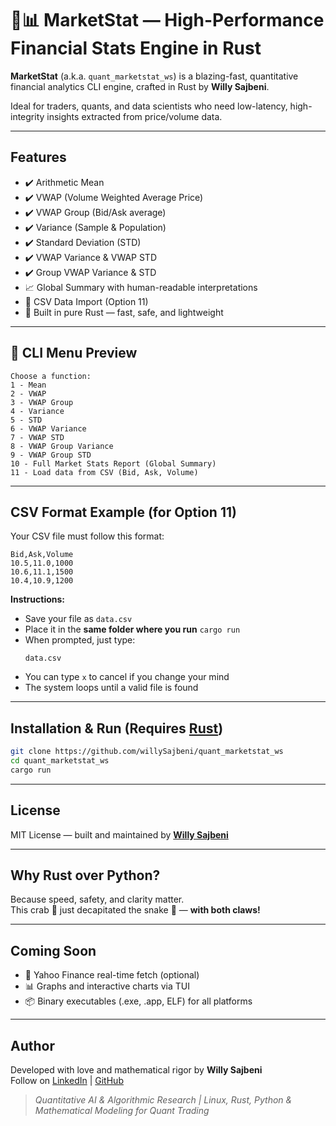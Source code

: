 # 🦀📊 MarketStat — High-Performance Financial Stats Engine in Rust

**MarketStat** (a.k.a. `quant_marketstat_ws`) is a blazing-fast, quantitative financial analytics CLI engine, crafted in Rust by **Willy Sajbeni**.

Ideal for traders, quants, and data scientists who need low-latency, high-integrity insights extracted from price/volume data.

---

## Features

- ✔️ Arithmetic Mean  
- ✔️ VWAP (Volume Weighted Average Price)  
- ✔️ VWAP Group (Bid/Ask average)  
- ✔️ Variance (Sample & Population)  
- ✔️ Standard Deviation (STD)  
- ✔️ VWAP Variance & VWAP STD  
- ✔️ Group VWAP Variance & STD  
- 📈 Global Summary with human-readable interpretations  
- 📂 CSV Data Import (Option 11)  
- 🦀 Built in pure Rust — fast, safe, and lightweight

---

## 🧪 CLI Menu Preview

```
Choose a function:
1 - Mean
2 - VWAP
3 - VWAP Group
4 - Variance
5 - STD
6 - VWAP Variance
7 - VWAP STD
8 - VWAP Group Variance
9 - VWAP Group STD
10 - Full Market Stats Report (Global Summary)
11 - Load data from CSV (Bid, Ask, Volume)
```

---

## CSV Format Example (for Option 11)

Your CSV file must follow this format:

```csv
Bid,Ask,Volume
10.5,11.0,1000
10.6,11.1,1500
10.4,10.9,1200
```

**Instructions:**

- Save your file as `data.csv`
- Place it in the **same folder where you run** `cargo run`
- When prompted, just type:  
  ```
  data.csv
  ```
- You can type `x` to cancel if you change your mind
- The system loops until a valid file is found

---

## Installation & Run (Requires [Rust](https://www.rust-lang.org/tools/install))

```bash
git clone https://github.com/willySajbeni/quant_marketstat_ws
cd quant_marketstat_ws
cargo run
```

---

## License

MIT License — built and maintained by [**Willy Sajbeni**](https://github.com/willySajbeni)

---

## Why Rust over Python?

Because speed, safety, and clarity matter.  
This crab 🦀 just decapitated the snake 🐍 — **with both claws!**

---

## Coming Soon

- 📡 Yahoo Finance real-time fetch (optional)
- 📊 Graphs and interactive charts via TUI
- 📦 Binary executables (.exe, .app, ELF) for all platforms

---

## Author

Developed with love and mathematical rigor by **Willy Sajbeni**  
Follow on [LinkedIn](https://linkedin.com/in/willysajbeni) | [GitHub](https://github.com/willySajbeni)

> *Quantitative AI & Algorithmic Research | Linux, Rust, Python & Mathematical Modeling for Quant Trading*
